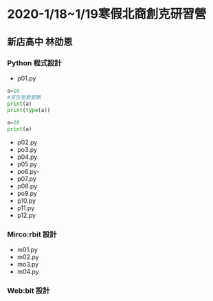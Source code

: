 # 2020-1/18~1/19寒假北商創克研習營
## 新店高中    林劭恩

### Python 程式設計
- p01.py
``` python
a=10
#宣告整數變數
print(a)
print(type(a))
  
a=20
print(a)
```
- p02.py
- po3.py
- p04.py
- p05.py
- po6.py- 
- p07.py
- p08.py
- po9.py
- p10.py
- p11.py
- p12.py
### Mirco:rbit 設計
- m01.py
- m02.py
- mo3.py
- m04.py

### Web:bit 設計

